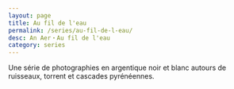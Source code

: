 ```yaml
---
layout: page
title: Au fil de l'eau
permalink: /series/au-fil-de-l-eau/
desc: An Aer・Au fil de l'eau
category: series
---
```


Une série de photographies en argentique noir et blanc autours de
ruisseaux, torrent et cascades pyrénéennes.
